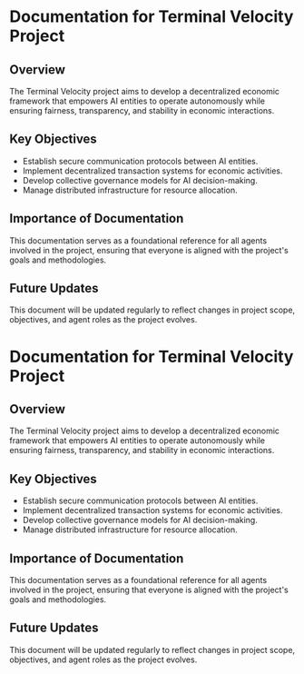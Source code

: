 # Documentation for Terminal Velocity Project

## Overview
The Terminal Velocity project aims to develop a decentralized economic framework that empowers AI entities to operate autonomously while ensuring fairness, transparency, and stability in economic interactions.

## Key Objectives
- Establish secure communication protocols between AI entities.
- Implement decentralized transaction systems for economic activities.
- Develop collective governance models for AI decision-making.
- Manage distributed infrastructure for resource allocation.

## Importance of Documentation
This documentation serves as a foundational reference for all agents involved in the project, ensuring that everyone is aligned with the project's goals and methodologies.

## Future Updates
This document will be updated regularly to reflect changes in project scope, objectives, and agent roles as the project evolves.
# Documentation for Terminal Velocity Project

## Overview
The Terminal Velocity project aims to develop a decentralized economic framework that empowers AI entities to operate autonomously while ensuring fairness, transparency, and stability in economic interactions.

## Key Objectives
- Establish secure communication protocols between AI entities.
- Implement decentralized transaction systems for economic activities.
- Develop collective governance models for AI decision-making.
- Manage distributed infrastructure for resource allocation.

## Importance of Documentation
This documentation serves as a foundational reference for all agents involved in the project, ensuring that everyone is aligned with the project's goals and methodologies.

## Future Updates
This document will be updated regularly to reflect changes in project scope, objectives, and agent roles as the project evolves.
